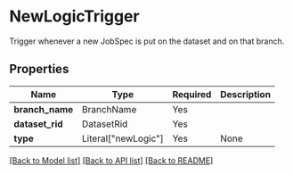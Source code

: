 # NewLogicTrigger

Trigger whenever a new JobSpec is put on the dataset and on
that branch.


## Properties
| Name | Type | Required | Description |
| ------------ | ------------- | ------------- | ------------- |
**branch_name** | BranchName | Yes |  |
**dataset_rid** | DatasetRid | Yes |  |
**type** | Literal["newLogic"] | Yes | None |


[[Back to Model list]](../../README.md#documentation-for-models) [[Back to API list]](../../README.md#documentation-for-api-endpoints) [[Back to README]](../../README.md)
